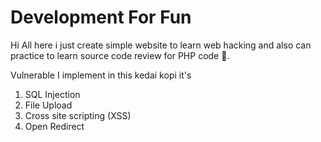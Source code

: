 # Development For Fun   

Hi All here i just create simple website to learn web hacking and also can practice to learn source code review for PHP code :metal:. 
 
Vulnerable I implement in this kedai kopi it's
1. SQL Injection
2. File Upload 
3. Cross site scripting (XSS)
4. Open Redirect

